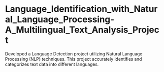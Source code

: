 # Language_Identification_with_Natural_Language_Processing-A_Multilingual_Text_Analysis_Project
Developed a Language Detection project utilizing Natural Language Processing (NLP) techniques. This project accurately identifies and categorizes text data into different languages. 
